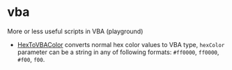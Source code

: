 # vba
More or less useful scripts in VBA (playground) 

- [HexToVBAColor](HexToVBAColor.vb) converts normal hex color values to VBA type, `hexColor` parameter can be a string in any of following formats: `#ff0000`, `ff0000`, `#f00`, `f00`.
